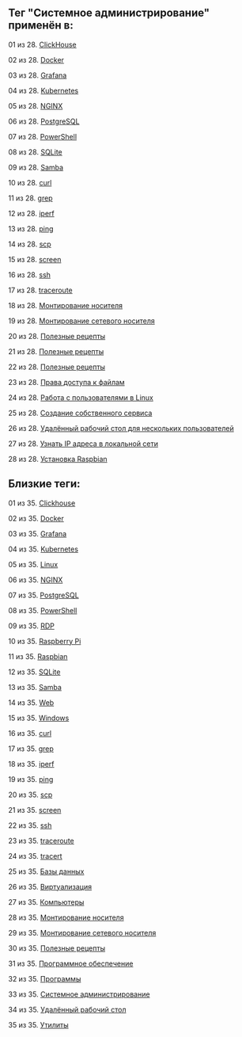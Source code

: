 ## Тег "Системное администрирование" применён в:

01 из 28. [ClickHouse](../Компьютеры%20и%20софт/Программы/Clickhouse.md)

02 из 28. [Docker](../Компьютеры%20и%20софт/Программы/Docker.md)

03 из 28. [Grafana](../Компьютеры%20и%20софт/Программы/Grafana.md)

04 из 28. [Kubernetes](../Компьютеры%20и%20софт/Программы/Kubernetes.md)

05 из 28. [NGINX](../Компьютеры%20и%20софт/Программы/Nginx.md)

06 из 28. [PostgreSQL](../Компьютеры%20и%20софт/Программы/PostgreSQL.md)

07 из 28. [PowerShell](../Компьютеры%20и%20софт/Программы/PowerShell.md)

08 из 28. [SQLite](../Компьютеры%20и%20софт/Программы/SQLite.md)

09 из 28. [Samba](../Компьютеры%20и%20софт/Linux/Samba.md)

10 из 28. [curl](../Компьютеры%20и%20софт/Утилиты/Curl.md)

11 из 28. [grep](../Компьютеры%20и%20софт/Утилиты/Grep.md)

12 из 28. [iperf](../Компьютеры%20и%20софт/Утилиты/Iperf.md)

13 из 28. [ping](../Компьютеры%20и%20софт/Утилиты/Ping.md)

14 из 28. [scp](../Компьютеры%20и%20софт/Утилиты/SCP.md)

15 из 28. [screen](../Компьютеры%20и%20софт/Утилиты/Screen.md)

16 из 28. [ssh](../Компьютеры%20и%20софт/Утилиты/SSH.md)

17 из 28. [traceroute](../Компьютеры%20и%20софт/Утилиты/Traceroute.md)

18 из 28. [Монтирование носителя](../Компьютеры%20и%20софт/Linux/Монтирование%20носителя.md)

19 из 28. [Монтирование сетевого носителя](../Компьютеры%20и%20софт/Linux/Монтирование%20сетевого%20носителя.md)

20 из 28. [Полезные рецепты](../Компьютеры%20и%20софт/Linux/Полезные%20рецепты%20Linux.md)

21 из 28. [Полезные рецепты](../Компьютеры%20и%20софт/Raspberry%20Pi/Полезные%20рецепты%20Raspberry%20Pi.md)

22 из 28. [Полезные рецепты](../Компьютеры%20и%20софт/Windows/Полезные%20рецепты%20Windows.md)

23 из 28. [Права доступа к файлам](../Компьютеры%20и%20софт/Linux/Права%20доступа%20к%20файлам.md)

24 из 28. [Работа с пользователями в Linux](../Компьютеры%20и%20софт/Linux/Работа%20с%20пользователями.md)

25 из 28. [Создание собственного сервиса](../Компьютеры%20и%20софт/Linux/Создание%20собственного%20сервиса.md)

26 из 28. [Удалённый рабочий стол для нескольких пользователей](../Компьютеры%20и%20софт/Windows/Удалённый%20рабочий%20стол%20для%20нескольких%20пользователей.md)

27 из 28. [Узнать IP адреса в локальной сети](../Компьютеры%20и%20софт/Linux/Узнать%20IP%20адреса%20в%20локальной%20сети.md)

28 из 28. [Установка Raspbian](../Компьютеры%20и%20софт/Raspberry%20Pi/Установка%20Raspbian.md)

## Близкие теги:

01 из 35. [Clickhouse](./clickhouse.md)

02 из 35. [Docker](./docker.md)

03 из 35. [Grafana](./grafana.md)

04 из 35. [Kubernetes](./kubernetes.md)

05 из 35. [Linux](./linux.md)

06 из 35. [NGINX](./nginx.md)

07 из 35. [PostgreSQL](./postgresql.md)

08 из 35. [PowerShell](./powershell.md)

09 из 35. [RDP](./rdp.md)

10 из 35. [Raspberry Pi](./raspberry%20pi.md)

11 из 35. [Raspbian](./raspbian.md)

12 из 35. [SQLite](./sqlite.md)

13 из 35. [Samba](./samba.md)

14 из 35. [Web](./web.md)

15 из 35. [Windows](./windows.md)

16 из 35. [curl](./curl.md)

17 из 35. [grep](./grep.md)

18 из 35. [iperf](./iperf.md)

19 из 35. [ping](./ping.md)

20 из 35. [scp](./scp.md)

21 из 35. [screen](./screen.md)

22 из 35. [ssh](./ssh.md)

23 из 35. [traceroute](./traceroute.md)

24 из 35. [tracert](./tracert.md)

25 из 35. [Базы данных](./базы%20данных.md)

26 из 35. [Виртуализация](./виртуализация.md)

27 из 35. [Компьютеры](./компьютеры.md)

28 из 35. [Монтирование носителя](./монтирование%20носителя.md)

29 из 35. [Монтирование сетевого носителя](./монтирование%20сетевого%20носителя.md)

30 из 35. [Полезные рецепты](./полезные%20рецепты.md)

31 из 35. [Программное обеспечение](./программное%20обеспечение.md)

32 из 35. [Программы](./программы.md)

33 из 35. [Системное администрирование](./системное%20администрирование.md)

34 из 35. [Удалённый рабочий стол](./удалённый%20рабочий%20стол.md)

35 из 35. [Утилиты](./утилиты.md)


